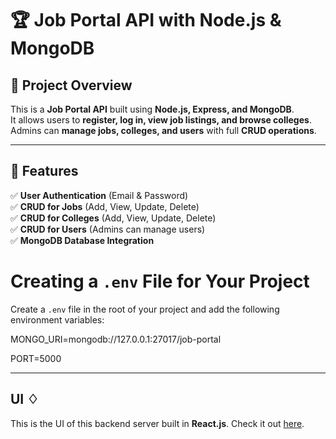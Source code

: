# 🏆 Job Portal API with Node.js & MongoDB

## 📌 Project Overview  
This is a **Job Portal API** built using **Node.js, Express, and MongoDB**.  
It allows users to **register, log in, view job listings, and browse colleges**.  
Admins can **manage jobs, colleges, and users** with full **CRUD operations**.  

---

## 🚀 Features  
✅ **User Authentication** (Email & Password)  
✅ **CRUD for Jobs** (Add, View, Update, Delete)  
✅ **CRUD for Colleges** (Add, View, Update, Delete)  
✅ **CRUD for Users** (Admins can manage users)  
✅ **MongoDB Database Integration**  

# Creating a `.env` File for Your Project

Create a `.env` file in the root of your project and add the following environment variables:

MONGO_URI=mongodb://127.0.0.1:27017/job-portal

PORT=5000

-------
## UI ♢
This is the UI of this backend server built in **React.js**. Check it out [here](https://your-react-app-link.com).

